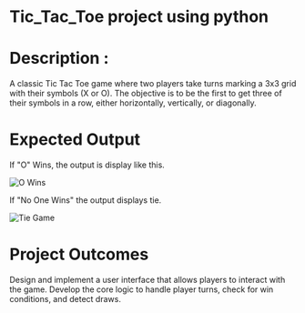 # Tic_Tac_Toe project using python

# Description :

A classic Tic Tac Toe game where two players take turns marking a 3x3 grid   with their symbols (X or O). The objective is to be the first to get three of their symbols in a row, either horizontally, vertically, or diagonally. 

# Expected Output
If "O" Wins, the output is display like this.

![O Wins](https://github.com/user-attachments/assets/15b3e5d9-5ede-4f10-a161-e675a9fe413c)


If "No One Wins" the output displays tie.

![Tie Game](https://github.com/user-attachments/assets/547d6c05-0b7f-470b-a1ec-2e53d0f0f30b)

# Project Outcomes

Design and implement a user interface that allows players to interact with the game. Develop the core logic to handle player turns, check for win conditions, and detect draws.
